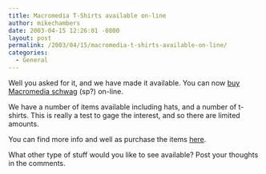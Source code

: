 ```yaml
---
title: Macromedia T-Shirts available on-line
author: mikechambers
date: 2003-04-15 12:26:01 -0800
layout: post
permalink: /2003/04/15/macromedia-t-shirts-available-on-line/
categories:
  - General
---
```



Well you asked for it, and we have made it available. You can now [buy Macromedia schwag][1] (sp?) on-line.

We have a number of items available including hats, and a number of t-shirts. This is really a test to gage the interest, and so there are limited amounts.

You can find more info and well as purchase the items [here][1].

What other type of stuff would you like to see available? Post your thoughts in the comments.

 [1]: http://dynamic.macromedia.com/bin/MM/store/US/product.jsp?category=/BooksVideos/Misc/Logowearlt&type=FULL